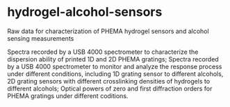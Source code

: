 # hydrogel-alcohol-sensors

  Raw data for characterization of PHEMA hydrogel sensors and alcohol sensing measurements
  
  Spectra recorded by a USB 4000 spectrometer to characterize the dispersion ability of printed 1D and 2D PHEMA gratings; 
  Spectra recorded by  a USB 4000 spectrometer to monitor and analyze the response process under different conditions, including 1D grating sensor to different alcohols, 2D grating sensors with different crosslinking densities of hydrogels to different alcohols;
  Optical powers of zero and first diffraction orders for PHEMA gratings under different coditions.
